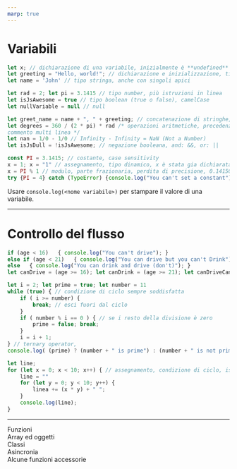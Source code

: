 ```yaml
---
marp: true
---
```


<script src="../node_modules/mermaid/dist/mermaid.min.js"></script>

<script>mermaid.initialize({startOnLoad:true, theme:"forest", mirrorActors:false});</script>

<link rel="stylesheet" href="res/styles.css">

# Variabili

```javascript
let x; // dichiarazione di una variabile, inizialmente è **undefined**
let greeting = "Hello, world!"; // dichiarazione e inizializzazione, tipo stringa
let name = 'John' // tipo stringa, anche con singoli apici

let rad = 2; let pi = 3.1415 // tipo number, più istruzioni in linea
let isJsAwesome = true // tipo boolean (true o false), camelCase
let nullVariable = null // null

let greet_name = name + ", " + greeting; // concatenazione di stringhe, letterali
let degrees = 360 / (2 * pi) * rad /* operazioni aritmetiche, precedenza, 
commento multi linea */
let nan = 1/0 - 1/0 // Infinity - Infinity = NaN (Not a Number)
let isJsDull = !isJsAwesome; // negazione booleana, and: &&, or: ||

const PI = 3.1415; // costante, case sensitivity
x = 1; x = "1" // assegnamento, tipo dinamico, x è stata gia dichiarata e può essere riassegnata
x = PI % 1 // modulo, parte frazionaria, perdita di precisione, 0.14150000000000018 
try {PI = 4} catch (TypeError) {console.log("You can't set a constant")}
```
Usare `console.log(<nome variabile>)` per stampare il valore di una variabile.

---

# Controllo del flusso

```javascript
if (age < 16)   { console.log("You can't drive"); }
else if (age < 21)   { console.log("You can drive but you can't Drink"); }
else   { console.log("You can drink and drive (don't)"); }
let canDrive = (age >= 16); let canDrink = (age >= 21); let canDriveCantDrink = canDrive && !canDrink;
```

```javascript
let i = 2; let prime = true; let number = 11
while (true) { // condizione di ciclo sempre soddisfatta
	if ( i >= number) {
		break; // esci fuori dal ciclo
	}
	if ( number % i == 0 ) { // se i resto della divisione è zero
		prime = false; break; 
	}
	i = i + 1;
} // ternary operator, 
console.log( (prime) ? (number + " is prime") : (number + " is not prime"))
```

```javascript
let line;
for (let x = 0; x < 10; x++) { // assegnamento, condizione di ciclo, istruzione a fine ciclo
	line = ""
	for (let y = 0; y < 10; y++) {
		linea += (x * y) + " ";
	}
	console.log(line); 
} 
```

---

Funzioni  
Array ed oggetti  
Classi  
Asincronia  
Alcune funzioni accessorie  